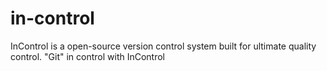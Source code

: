 # in-control
InControl is a open-source version control system built for ultimate quality control. "Git" in control with InControl
